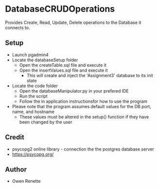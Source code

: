 # DatabaseCRUDOperations
Provides Create, Read, Update, Delete operations to the Database it connects to.
## Setup
* Launch pgadmin4
* Locate the databaseSetup folder
  * Open the createTable.sql file and execute it
  * Open the insertValues.sql file and execute it
    * This will create and inject the 'Assignment3' database to its init state
* Locate the code folder
  * Open the databaseManipulator.py in your prefered IDE
  * Run the script
  * Follow the in application instructionsfor how to use the program
* Please note that the program assumes default values for the DB port, name, and hostname
  * These values must be altered in the setup() function if they have been changed by the user
## Credit
* psycopg2 online library - connection the the postgres database server
* https://psycopg.org/
## Author
* Owen Renette
